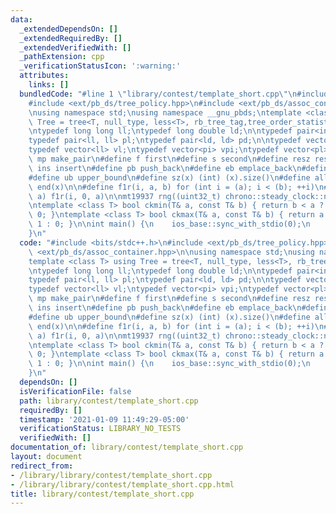 ```yaml
---
data:
  _extendedDependsOn: []
  _extendedRequiredBy: []
  _extendedVerifiedWith: []
  _pathExtension: cpp
  _verificationStatusIcon: ':warning:'
  attributes:
    links: []
  bundledCode: "#line 1 \"library/contest/template_short.cpp\"\n#include <bits/stdc++.h>\n\
    #include <ext/pb_ds/tree_policy.hpp>\n#include <ext/pb_ds/assoc_container.hpp>\n\
    \nusing namespace std;\nusing namespace __gnu_pbds;\ntemplate <class T> using\
    \ Tree = tree<T, null_type, less<T>, rb_tree_tag,tree_order_statistics_node_update>;\n\
    \ntypedef long long ll;\ntypedef long double ld;\n\ntypedef pair<int, int> pi;\n\
    typedef pair<ll, ll> pl;\ntypedef pair<ld, ld> pd;\n\ntypedef vector<int> vi;\n\
    typedef vector<ll> vl;\ntypedef vector<pi> vpi;\ntypedef vector<pl> vpl;\n\n#define\
    \ mp make_pair\n#define f first\n#define s second\n#define resz resize\n#define\
    \ ins insert\n#define pb push_back\n#define eb emplace_back\n#define lb lower_bound\n\
    #define ub upper_bound\n#define sz(x) (int) (x).size()\n#define all(x) begin(x),\
    \ end(x)\n\n#define f1r(i, a, b) for (int i = (a); i < (b); ++i)\n#define f0r(i,\
    \ a) f1r(i, 0, a)\n\nmt19937 rng((uint32_t) chrono::steady_clock::now().time_since_epoch().count());\n\
    \ntemplate <class T> bool ckmin(T& a, const T& b) { return b < a ? a = b, 1 :\
    \ 0; }\ntemplate <class T> bool ckmax(T& a, const T& b) { return a < b ? a = b,\
    \ 1 : 0; }\n\nint main() {\n    ios_base::sync_with_stdio(0);\n    return 0;\n\
    }\n"
  code: "#include <bits/stdc++.h>\n#include <ext/pb_ds/tree_policy.hpp>\n#include\
    \ <ext/pb_ds/assoc_container.hpp>\n\nusing namespace std;\nusing namespace __gnu_pbds;\n\
    template <class T> using Tree = tree<T, null_type, less<T>, rb_tree_tag,tree_order_statistics_node_update>;\n\
    \ntypedef long long ll;\ntypedef long double ld;\n\ntypedef pair<int, int> pi;\n\
    typedef pair<ll, ll> pl;\ntypedef pair<ld, ld> pd;\n\ntypedef vector<int> vi;\n\
    typedef vector<ll> vl;\ntypedef vector<pi> vpi;\ntypedef vector<pl> vpl;\n\n#define\
    \ mp make_pair\n#define f first\n#define s second\n#define resz resize\n#define\
    \ ins insert\n#define pb push_back\n#define eb emplace_back\n#define lb lower_bound\n\
    #define ub upper_bound\n#define sz(x) (int) (x).size()\n#define all(x) begin(x),\
    \ end(x)\n\n#define f1r(i, a, b) for (int i = (a); i < (b); ++i)\n#define f0r(i,\
    \ a) f1r(i, 0, a)\n\nmt19937 rng((uint32_t) chrono::steady_clock::now().time_since_epoch().count());\n\
    \ntemplate <class T> bool ckmin(T& a, const T& b) { return b < a ? a = b, 1 :\
    \ 0; }\ntemplate <class T> bool ckmax(T& a, const T& b) { return a < b ? a = b,\
    \ 1 : 0; }\n\nint main() {\n    ios_base::sync_with_stdio(0);\n    return 0;\n\
    }\n"
  dependsOn: []
  isVerificationFile: false
  path: library/contest/template_short.cpp
  requiredBy: []
  timestamp: '2021-01-09 11:49:29-05:00'
  verificationStatus: LIBRARY_NO_TESTS
  verifiedWith: []
documentation_of: library/contest/template_short.cpp
layout: document
redirect_from:
- /library/library/contest/template_short.cpp
- /library/library/contest/template_short.cpp.html
title: library/contest/template_short.cpp
---
```

